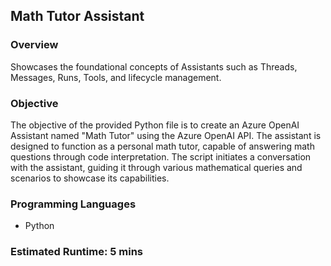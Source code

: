 
## Math Tutor Assistant

### Overview

Showcases the foundational concepts of Assistants such as Threads, Messages, Runs, Tools, and lifecycle management.

### Objective

The objective of the provided Python file is to create an Azure OpenAI Assistant named "Math Tutor" using the Azure OpenAI API. The assistant is designed to function as a personal math tutor, capable of answering math questions through code interpretation. The script initiates a conversation with the assistant, guiding it through various mathematical queries and scenarios to showcase its capabilities.

### Programming Languages
 - Python

### Estimated Runtime: 5 mins